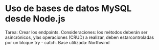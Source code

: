 # Uso de bases de datos MySQL desde Node.js
 Tarea: Crear los endpoints.
 Consideraciones: los métodos deberán ser asincrónicos, ylas operaciones (CRUD) a realizar, deben estarcontroladas por un bloque try - catch.
 Base utilizada: Northwind
